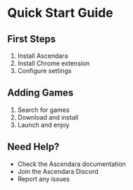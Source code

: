 # Quick Start Guide

## First Steps
1. Install Ascendara
2. Install Chrome extension
3. Configure settings

## Adding Games
1. Search for games
2. Download and install
3. Launch and enjoy

## Need Help?
- Check the Ascendara documentation
- Join the Ascendara Discord
- Report any issues